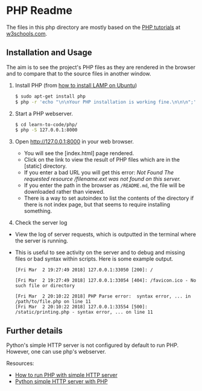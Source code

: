 # PHP Readme

The files in this php directory are mostly based on the [PHP tutorials](https://www.w3schools.com/PhP/default.asp) at [w3schools.com](https://www.w3schools.com).


## Installation and Usage

The aim is to see the project's PHP files as they are rendered in the browser and to compare that to the source files in another window.

1. Install PHP (from [how to install LAMP on Ubuntu](http://howtoubuntu.org/how-to-install-lamp-on-ubuntu#install-php))

    ```bash
    $ sudo apt-get install php
    $ php -r 'echo "\n\nYour PHP installation is working fine.\n\n\n";'
    ```

2. Start a PHP webserver.

    ```bash
    $ cd learn-to-code/php/
    $ php -S 127.0.0.1:8000
    ```

3. Open http://127.0.0.1:8000 in your web browser.
    - You will see the [index.html] page rendered.
    - Click on the link to view the result of PHP files which are in the [static] directory.
    - If you enter a bad URL you will get this error: _Not Found The requested resource /filename.ext was not found on this server._
    - If you enter the path in the browser as `/README.md`, the file will be downloaded rather than viewed.
    - There is a way to set autoindex to list the contents of the directory if there is not index page, but that seems to require installing something.

4. Check the server log

  - View the log of server requests, which is outputted in the terminal where the server is running. 
  - This is useful to see activity on the server and to debug and missing files or bad syntax within scripts. Here is some example output.

    ```
    [Fri Mar  2 19:27:49 2018] 127.0.0.1:33050 [200]: /

    [Fri Mar  2 19:27:49 2018] 127.0.0.1:33054 [404]: /favicon.ico - No such file or directory

    [Fri Mar  2 20:10:22 2018] PHP Parse error:  syntax error, ... in /path/to/file.php on line 11
    [Fri Mar  2 20:10:22 2018] 127.0.0.1:33554 [500]: /static/printing.php - syntax error, ... on line 11
    ```


## Further details

Python's simple HTTP server is not configured by default to run PHP. However, one can use php's webserver.

Resources:

- [How to run PHP with simple HTTP server](https://serverfault.com/questions/338394/how-to-run-php-with-simplehttpserver)
- [Python simple HTTP server with PHP](https://stackoverflow.com/questions/12235876/python-simplehttpserver-with-php)
